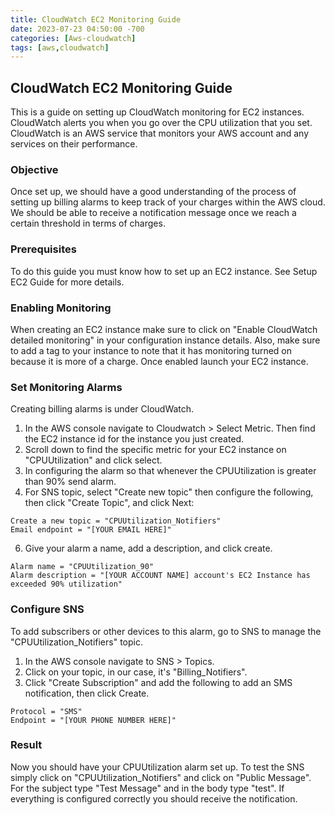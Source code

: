 ```yaml
---
title: CloudWatch EC2 Monitoring Guide
date: 2023-07-23 04:50:00 -700
categories: [Aws-cloudwatch]
tags: [aws,cloudwatch]
---
```


## CloudWatch EC2 Monitoring Guide
This is a guide on setting up CloudWatch monitoring for EC2 instances. CloudWatch alerts you when you go over the CPU utilization that you set. CloudWatch is an AWS service that monitors your AWS account and any services on their performance. 

### Objective
Once set up, we should have a good understanding of the process of setting up billing alarms to keep track of your charges within the AWS cloud. We should be able to receive a notification message once we reach a certain threshold in terms of charges.

### Prerequisites
To do this guide you must know how to set up an EC2 instance. See Setup EC2 Guide for more details.

### Enabling Monitoring
When creating an EC2 instance make sure to click on "Enable CloudWatch detailed monitoring" in your configuration instance details. Also, make sure to add a tag to your instance to note that it has monitoring turned on because it is more of a charge. Once enabled launch your EC2 instance.

### Set Monitoring Alarms
Creating billing alarms is under CloudWatch.
1. In the AWS console navigate to Cloudwatch > Select Metric. Then find the EC2 instance id for the instance you just created.
2. Scroll down to find the specific metric for your EC2 instance on "CPUUtilization" and click select.
3. In configuring the alarm so that whenever the CPUUtilization is greater than 90% send alarm.
4. For SNS topic, select "Create new topic" then configure the following, then click "Create Topic", and click Next:
```
Create a new topic = "CPUUtilization_Notifiers"
Email endpoint = "[YOUR EMAIL HERE]"
```
6. Give your alarm a name, add a description, and click create.
```
Alarm name = "CPUUtilization_90"
Alarm description = "[YOUR ACCOUNT NAME] account's EC2 Instance has exceeded 90% utilization"
```

### Configure SNS
To add subscribers or other devices to this alarm, go to SNS to manage the "CPUUtilization_Notifiers" topic.
1. In the AWS console navigate to SNS > Topics.
2. Click on your topic, in our case, it's "Billing_Notifiers".
3. Click "Create Subscription" and add the following to add an SMS notification, then click Create.
```
Protocol = "SMS"
Endpoint = "[YOUR PHONE NUMBER HERE]"
```

### Result
Now you should have your CPUUtilization alarm set up. To test the SNS simply click on "CPUUtilization_Notifiers" and click on "Public Message". For the subject type "Test Message" and in the body type "test". If everything is configured correctly you should receive the notification.